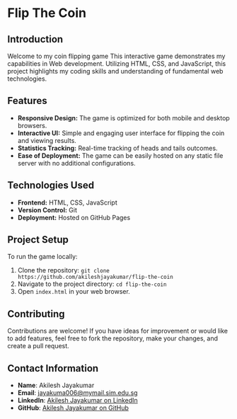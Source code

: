 # Flip The Coin

## Introduction

Welcome to my coin flipping game This interactive game demonstrates my capabilities in Web development. Utilizing HTML, CSS, and JavaScript, this project highlights my coding skills and understanding of fundamental web technologies.

## Features

- **Responsive Design:** The game is optimized for both mobile and desktop browsers.
- **Interactive UI:** Simple and engaging user interface for flipping the coin and viewing results.
- **Statistics Tracking:** Real-time tracking of heads and tails outcomes.
- **Ease of Deployment:** The game can be easily hosted on any static file server with no additional configurations.

## Technologies Used

- **Frontend:** HTML, CSS, JavaScript
- **Version Control:** Git
- **Deployment:** Hosted on GitHub Pages

## Project Setup

To run the game locally:

1. Clone the repository: `git clone https://github.com/akileshjayakumar/flip-the-coin`
2. Navigate to the project directory: `cd flip-the-coin`
3. Open `index.html` in your web browser.

## Contributing

Contributions are welcome! If you have ideas for improvement or would like to add features, feel free to fork the repository, make your changes, and create a pull request.

## Contact Information

- **Name**: Akilesh Jayakumar
- **Email**: jayakuma006@mymail.sim.edu.sg
- **LinkedIn**: [Akilesh Jayakumar on LinkedIn](https://www.linkedin.com/in/akileshjayakumar/)
- **GitHub**: [Akilesh Jayakumar on GitHub](https://github.com/akileshjayakumar)
